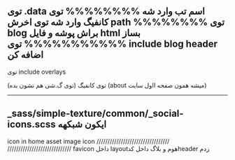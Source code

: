 توی .data
اسم تب وارد شه
%%%%%%%%
توی کانفیگ وارد شه توی اخرش path
%%%%%%%%
توی blog براش پوشه و فایل html بساز
%%%%%%%%%%%
توی include
blog
header
اضافه کن
------------------------
توی include
overlays

توی کانفیگ (توی گ.شی هم نشون بده)
(about میشه همون صفحه ااول سایت)

----------------------
_sass/simple-texture/common/_social-icons.scss
ایکون شبکهه
-------------
icon in home
asset image icon
/////////////////////////////////
/////////////////////////////
favicon
داخل layoutهوم و بلاگ 
داخل کدheader زدم
